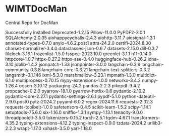 # WIMTDocMan
Central Repo for DocMan

Successfully installed Deprecated-1.2.15 Pillow-11.0.0 PyPDF2-3.0.1 SQLAlchemy-2.0.35 aiohappyeyeballs-2.4.3 aiohttp-3.11.7 aiosignal-1.3.1 annotated-types-0.7.0 anyio-4.6.2.post1 attrs-24.2.0 certifi-2024.8.30 charset-normalizer-3.4.0 dataclasses-json-0.6.7 datasets-2.15.0 dill-0.3.7 filelock-3.16.1 frozenlist-1.5.0 fsspec-2023.10.0 greenlet-3.1.1 h11-0.14.0 httpcore-1.0.7 httpx-0.27.2 httpx-sse-0.4.0 huggingface-hub-0.26.2 idna-3.10 joblib-1.4.2 jsonpatch-1.33 jsonpointer-3.0.0 langchain-0.3.8 langchain-community-0.3.8 langchain-core-0.3.21 langchain-text-splitters-0.3.2 langsmith-0.1.146 lxml-5.3.0 marshmallow-3.23.1 mpmath-1.3.0 multidict-6.1.0 multiprocess-0.70.15 mypy-extensions-1.0.0 networkx-3.4.2 numpy-1.26.4 orjson-3.10.12 packaging-24.2 pandas-2.2.3 pikepdf-9.4.2 propcache-0.2.0 pyarrow-18.1.0 pyarrow-hotfix-0.6 pydantic-2.10.2 pydantic-core-2.27.1 pydantic-settings-2.6.1 pypdf-5.1.0 python-dateutil-2.9.0.post0 pytz-2024.2 pyyaml-6.0.2 regex-2024.11.6 requests-2.32.3 requests-toolbelt-1.0.0 safetensors-0.4.5 scikit-learn-1.5.2 scipy-1.14.1 setuptools-75.6.0 six-1.16.0 sniffio-1.3.1 sympy-1.13.1 tenacity-9.0.0 threadpoolctl-3.5.0 tokenizers-0.15.2 torch-2.5.1 tqdm-4.67.1 transformers-4.35.2 typing-extensions-4.12.2 typing-inspect-0.9.0 tzdata-2024.2 urllib3-2.2.3 wrapt-1.17.0 xxhash-3.5.0 yarl-1.18.0
